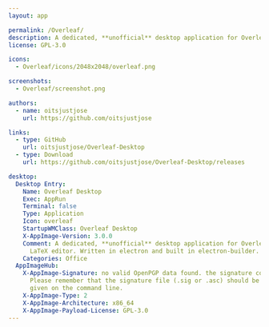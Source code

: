 ```yaml
---
layout: app

permalink: /Overleaf/
description: A dedicated, **unofficial** desktop application for Overleaf, the online LaTeX editor. Written in electron and built in electron-builder.
license: GPL-3.0

icons:
  - Overleaf/icons/2048x2048/overleaf.png

screenshots:
  - Overleaf/screenshot.png

authors:
  - name: oitsjustjose
    url: https://github.com/oitsjustjose

links:
  - type: GitHub
    url: oitsjustjose/Overleaf-Desktop
  - type: Download
    url: https://github.com/oitsjustjose/Overleaf-Desktop/releases

desktop:
  Desktop Entry:
    Name: Overleaf Desktop
    Exec: AppRun
    Terminal: false
    Type: Application
    Icon: overleaf
    StartupWMClass: Overleaf Desktop
    X-AppImage-Version: 3.0.0
    Comment: A dedicated, **unofficial** desktop application for Overleaf, the online
      LaTeX editor. Written in electron and built in electron-builder.
    Categories: Office
  AppImageHub:
    X-AppImage-Signature: no valid OpenPGP data found. the signature could not be verified.
      Please remember that the signature file (.sig or .asc) should be the first file
      given on the command line.
    X-AppImage-Type: 2
    X-AppImage-Architecture: x86_64
    X-AppImage-Payload-License: GPL-3.0
---
```

